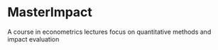 # MasterImpact
A course in econometrics lectures focus on quantitative methods and impact evaluation
